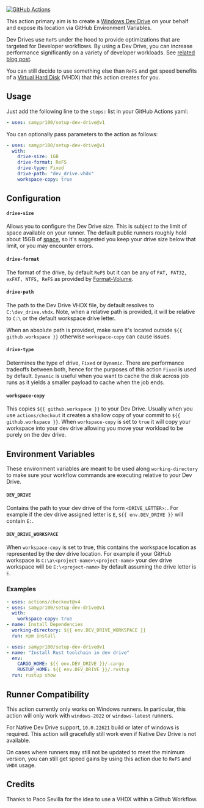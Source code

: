 [![GitHub Actions][github-actions-badge]](https://github.com/samypr100/setup-dev-drive/actions/workflows/main.yml)

[github-actions-badge]: https://github.com/samypr100/setup-dev-drive/actions/workflows/main.yml/badge.svg

This action primary aim is to create a [Windows Dev Drive](https://learn.microsoft.com/en-us/windows/dev-drive/)
on your behalf and expose its location via GitHub Environment Variables.

Dev Drives use `ReFS` under the hood to provide optimizations that are targeted for Developer workflows.
By using a Dev Drive, you can increase performance significantly on a variety of developer workloads.
See [related blog post](https://devblogs.microsoft.com/visualstudio/devdrive/).

You can still decide to use something else than `ReFS` and get speed benefits of
a [Virtual Hard Disk](https://en.wikipedia.org/wiki/VHD_(file_format)) (VHDX) that
this action creates for you.

## Usage

Just add the following line to the `steps:` list in your GitHub Actions yaml:

```yaml
- uses: samypr100/setup-dev-drive@v1
```

You can optionally pass parameters to the action as follows:

```yaml
- uses: samypr100/setup-dev-drive@v1
  with:
    drive-size: 1GB
    drive-format: ReFS
    drive-type: Fixed
    drive-path: "dev_drive.vhdx"
    workspace-copy: true
```

## Configuration

#### `drive-size`

Allows you to configure the Dev Drive size. This is subject to the limit of space
available on your runner. The default public runners roughly hold about 15GB of
[space](https://docs.github.com/en/actions/using-github-hosted-runners/about-github-hosted-runners/about-github-hosted-runners#standard-github-hosted-runners-for-public-repositories),
so it's suggested you keep your drive size below that limit, or you may encounter errors.

#### `drive-format`

The format of the drive, by default `ReFS` but it can be any of `FAT, FAT32, exFAT, NTFS, ReFS`
as provided by [Format-Volume](https://learn.microsoft.com/en-us/powershell/module/storage/format-volume).

#### `drive-path`

The path to the Dev Drive VHDX file, by default resolves to `C:\dev_drive.vhdx`.
Note, when a relative path is provided, it will be relative to `C:\` or the default
workspace drive letter.

When an absolute path is provided, make sure it's located outside `${{ github.workspace }}`
otherwise `workspace-copy` can cause issues.

#### `drive-type`

Determines the type of drive, `Fixed` or `Dynamic`. There are performance tradeoffs between
both, hence for the purposes of this action `Fixed` is used by default.
`Dynamic` is useful when you want to cache the disk across job runs as it yields a smaller
payload to cache when the job ends.

#### `workspace-copy`

This copies `${{ github.workspace }}` to your Dev Drive. Usually when you use `actions/checkout`
it creates a shallow copy of your commit to `${{ github.workspace }}`. When `workspace-copy`
is set to `true` it will copy your workspace into your dev drive allowing you move your
workload to be purely on the dev drive.

## Environment Variables

These environment variables are meant to be used along `working-directory` to make sure
your workflow commands are executing relative to your Dev Drive.

#### `DEV_DRIVE`

Contains the path to your dev drive of the form `<DRIVE_LETTER>:`. For example if the dev drive
assigned letter is `E`, `${{ env.DEV_DRIVE }}` will contain `E:`.

#### `DEV_DRIVE_WORKSPACE`

When `workspace-copy` is set to true, this contains the workspace location as represented
by the dev drive location. For example if your GitHub workspace is `C:\a\<project-name>\<project-name>`
your dev drive workspace will be `E:\<project-name>` by default assuming the drive letter is `E`.

### Examples

```yaml
- uses: actions/checkout@v4
- uses: samypr100/setup-dev-drive@v1
  with:
    workspace-copy: true
- name: Install Dependencies
  working-directory: ${{ env.DEV_DRIVE_WORKSPACE }}
  run: npm install
```

```yaml
- uses: samypr100/setup-dev-drive@v1
- name: "Install Rust toolchain in dev drive"
  env:
    CARGO_HOME: ${{ env.DEV_DRIVE }}/.cargo
    RUSTUP_HOME: ${{ env.DEV_DRIVE }}/.rustup
  run: rustup show
```

## Runner Compatibility

This action currently only works on Windows runners. In particular, this
action will only work with `windows-2022` or `windows-latest` runners.

For Native Dev Drive support, `10.0.22621` build or later of windows is required.
This action will gracefully still work even if Native Dev Drive is not available.

On cases where runners may still not be updated to meet the minimum version, you can
still get speed gains by using this action due to `ReFS` and `VHDX` usage.


## Credits

Thanks to Paco Sevilla for the idea to use a VHDX within a Github Workflow.

